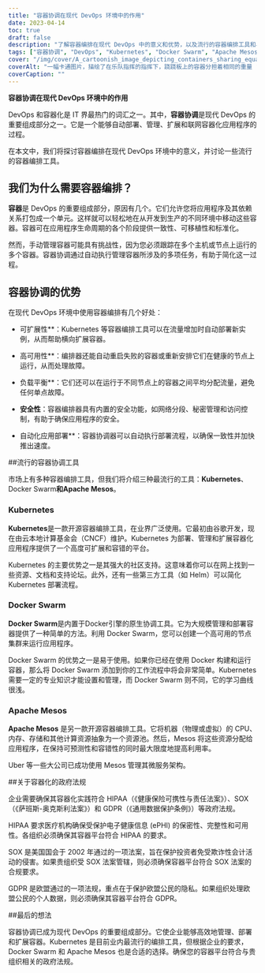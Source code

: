 ```yaml
---
title: "容器协调在现代 DevOps 环境中的作用"
date: 2023-04-14
toc: true
draft: false
description: "了解容器编排在现代 DevOps 中的意义和优势，以及流行的容器编排工具和与容器化相关的政府法规。"
tags: ["容器协调", "DevOps", "Kubernetes", "Docker Swarm", "Apache Mesos", "扩展性", "高可用性", "负载平衡", "安全", "自动化应用程序部署", "HIPAA", "SOX", "GDPR", "合规性", "软件开发", "云计算", "容器化", "技术", "自动化"]
cover: "/img/cover/A_cartoonish_image_depicting_containers_sharing_equal_weight.png"
coverAlt: "一幅卡通图片，描绘了在乐队指挥的指挥下，跷跷板上的容器分担着相同的重量 "
coverCaption: ""
---
```


**容器协调在现代 DevOps 环境中的作用**

DevOps 和容器化是 IT 界最热门的词汇之一。其中，**容器协调**是现代 DevOps 的重要组成部分之一。它是一个能够自动部署、管理、扩展和联网容器化应用程序的过程。

在本文中，我们将探讨容器编排在现代 DevOps 环境中的意义，并讨论一些流行的容器编排工具。

## 我们为什么需要容器编排？

**容器**是 DevOps 的重要组成部分，原因有几个。它们允许您将应用程序及其依赖关系打包成一个单元。这样就可以轻松地在从开发到生产的不同环境中移动这些容器。容器可在应用程序生命周期的各个阶段提供一致性、可移植性和标准化。

然而，手动管理容器可能具有挑战性，因为您必须跟踪在多个主机或节点上运行的多个容器。容器协调通过自动执行管理容器所涉及的多项任务，有助于简化这一过程。

## 容器协调的优势
在现代 DevOps 环境中使用容器编排有几个好处：

- 可扩展性**：Kubernetes 等容器编排工具可以在流量增加时自动部署新实例，从而帮助横向扩展容器。

- 高可用性**：编排器还能自动重启失败的容器或重新安排它们在健康的节点上运行，从而处理故障。

- 负载平衡**：它们还可以在运行于不同节点上的容器之间平均分配流量，避免任何单点故障。

- **安全性**：容器编排器具有内置的安全功能，如网络分段、秘密管理和访问控制，有助于确保应用程序的安全。

- 自动化应用部署**：容器协调器可以自动执行部署流程，以确保一致性并加快推出速度。

##流行的容器协调工具

市场上有多种容器编排工具，但我们将介绍三种最流行的工具：**Kubernetes**、Docker Swarm**和Apache Mesos**。

### Kubernetes
**Kubernetes**是一款开源容器编排工具，在业界广泛使用。它最初由谷歌开发，现在由云本地计算基金会（CNCF）维护。Kubernetes 为部署、管理和扩展容器化应用程序提供了一个高度可扩展和容错的平台。

Kubernetes 的主要优势之一是其强大的社区支持。这意味着你可以在网上找到一些资源、文档和支持论坛。此外，还有一些第三方工具（如 Helm）可以简化 Kubernetes 部署流程。

### Docker Swarm
**Docker Swarm**是内置于Docker引擎的原生协调工具。它为大规模管理和部署容器提供了一种简单的方法。利用 Docker Swarm，您可以创建一个高可用的节点集群来运行应用程序。

Docker Swarm 的优势之一是易于使用。如果你已经在使用 Docker 构建和运行容器，那么将 Docker Swarm 添加到你的工作流程中将会非常简单。Kubernetes 需要一定的专业知识才能设置和管理，而 Docker Swarm 则不同，它的学习曲线很浅。

### Apache Mesos
**Apache Mesos** 是另一款开源容器编排工具。它将机器（物理或虚拟）的 CPU、内存、存储和其他计算资源抽象为一个资源池。然后，Mesos 将这些资源分配给应用程序，在保持可预测性和容错性的同时最大限度地提高利用率。

Uber 等一些大公司已成功使用 Mesos 管理其微服务架构。

##关于容器化的政府法规

企业需要确保其容器化实践符合 HIPAA（《健康保险可携性与责任法案》）、SOX（《萨班斯-奥克斯利法案》）和 GDPR（《通用数据保护条例》）等政府法规。

HIPAA 要求医疗机构确保受保护电子健康信息 (ePHI) 的保密性、完整性和可用性。各组织必须确保其容器平台符合 HIPAA 的要求。

SOX 是美国国会于 2002 年通过的一项法案，旨在保护投资者免受欺诈性会计活动的侵害。如果贵组织受 SOX 法案管辖，则必须确保容器平台符合 SOX 法案的合规要求。

GDPR 是欧盟通过的一项法规，重点在于保护欧盟公民的隐私。如果组织处理欧盟公民的个人数据，则必须确保其容器平台符合 GDPR。

##最后的想法

容器协调已成为现代 DevOps 的重要组成部分。它使企业能够高效地管理、部署和扩展容器。Kubernetes 是目前业内最流行的编排工具，但根据企业的要求，Docker Swarm 和 Apache Mesos 也是合适的选择。确保您的容器平台符合与贵组织相关的政府法规。